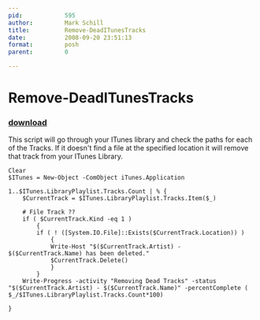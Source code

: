 ```yaml
---
pid:            595
author:         Mark Schill
title:          Remove-DeadITunesTracks
date:           2008-09-20 23:51:13
format:         posh
parent:         0

---
```


# Remove-DeadITunesTracks

### [download](//scripts/595.ps1)

This script will go through your ITunes library and check the paths for each of the Tracks. If it doesn't find a file at the specified location it will remove that track from your ITunes Library. 

```posh
Clear
$ITunes = New-Object -ComObject iTunes.Application

1..$ITunes.LibraryPlaylist.Tracks.Count | % {
	$CurrentTrack = $ITunes.LibraryPlaylist.Tracks.Item($_)

	# File Track ??
	if ( $CurrentTrack.Kind -eq 1 )
		{
		if ( ! ([System.IO.File]::Exists($CurrentTrack.Location)) ) 
			{
			Write-Host "$($CurrentTrack.Artist) - $($CurrentTrack.Name) has been deleted."
			$CurrentTrack.Delete()
			}
		}
	Write-Progress -activity "Removing Dead Tracks" -status "$($CurrentTrack.Artist) - $($CurrentTrack.Name)" -percentComplete ( $_/$ITunes.LibraryPlaylist.Tracks.Count*100)

}
```
